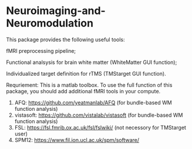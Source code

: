 # Neuroimaging-and-Neuromodulation

This package provides the following useful tools:

fMRI preprocessing pipeline;

Functional analsysis for brain white matter (WhiteMatter GUI function);

Individualized target definition for rTMS (TMStarget GUI function).

Requriement:
This is a matlab toolbox. To use the full function of this package, you should add additional fMRI tools in your compute.
1) AFQ: https://github.com/yeatmanlab/AFQ (for bundle-based WM function analysis)
2) vistasoft:  https://github.com/vistalab/vistasoft (for bundle-based WM function analysis)
3) FSL: https://fsl.fmrib.ox.ac.uk/fsl/fslwiki/  (not necessory for TMStarget user)
4) SPM12: https://www.fil.ion.ucl.ac.uk/spm/software/

